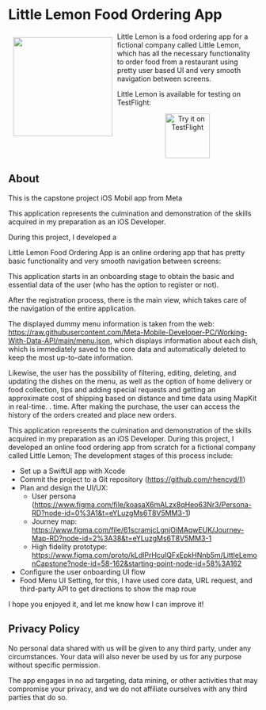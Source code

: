 # Little Lemon Food Ordering App

<img src="https://user-images.githubusercontent.com/114204612/231291150-ac8d1869-bcd8-44f0-a93c-18d4b92f2027.png" 
     align="left"
     width="200"
     hspace="10" 
     vspace="10">


Little Lemon is a food ordering app for a fictional company called Little Lemon, which has all the necessary functionality to order food from a restaurant using pretty user based UI and very smooth navigation between screens.

Little Lemon is available for testing on TestFlight:

<p align="center">
  <a href="https://testflight.apple.com/join/3HiuqZk7">
    <img alt="Try it on TestFlight"
            height="90"
            src="https://developer.apple.com/assets/elements/icons/testflight/testflight-64x64_2x.png" />
  </a>
</p>



## About

This is the capstone project iOS Mobil app from Meta


This application represents the culmination and demonstration of the skills acquired in my preparation as an iOS Developer. 

During this project, I developed a

Little Lemon Food Ordering App is an online ordering app that has pretty basic functionality and very smooth navigation between screens:

This application starts in an onboarding stage to obtain the basic and essential data of the user (who has the option to register or not).

After the registration process, there is the main view, which takes care of the navigation of the entire application.

The displayed dummy menu information is taken from the web: https://raw.githubusercontent.com/Meta-Mobile-Developer-PC/Working-With-Data-API/main/menu.json, which displays information about each dish, which is immediately saved to the core data and automatically deleted to keep the most up-to-date information.

Likewise, the user has the possibility of filtering, editing, deleting, and updating the dishes on the menu, as well as the option of home delivery or food collection, tips and adding special requests and getting an approximate cost of shipping based on distance and time data using MapKit in real-time. . time. After making the purchase, the user can access the history of the orders created and place new orders.


This application represents the culmination and demonstration of the skills acquired in my preparation as an iOS Developer. During this project, I developed an online food ordering app from scratch for a fictional company called Little Lemon; The development stages of this process include:

- Set up a SwiftUI app with Xcode
- Commit the project to a Git repository (https://github.com/rhencyd/ll)
- Plan and design the UI/UX:
  - User persona (https://www.figma.com/file/koasaX6mALzx8qHeo63Nr3/Persona-RD?node-id=0%3A1&t=eYLuzgMs6T8V5MM3-1)
  - Journey map: https://www.figma.com/file/61scramjcLgnjOiMAqwEUK/Journey-Map-RD?node-id=2%3A38&t=eYLuzgMs6T8V5MM3-1
  - High fidelity prototype: https://www.figma.com/proto/kLdlPrHculQFxEpkHNnb5m/LittleLemonCapstone?node-id=58-162&starting-point-node-id=58%3A162
- Configure the user onboarding UI flow
- Food Menu UI Setting, for this, I have used core data, URL request, and third-party API to get directions to show the map roue


I hope you enjoyed it, and let me know how I can improve it! 


## Privacy Policy

No personal data shared with us will be given to any third party, under any circumstances. Your data will also never be used by us for any purpose without specific permission.

The app engages in no ad targeting, data mining, or other activities that may compromise your privacy, and we do not affiliate ourselves with any third parties that do so.
